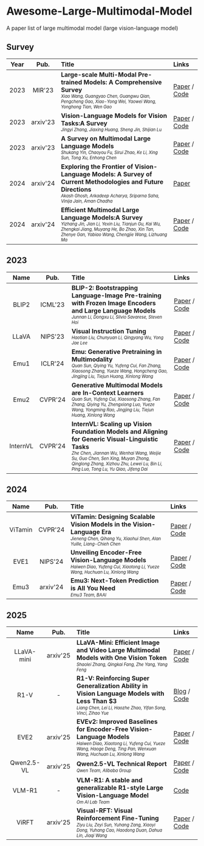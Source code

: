# Awesome-Large-Multimodal-Model
A paper list of large multimodal model (large vision-language model) 

## Survey

| **Year** | **Pub.** | **Title** |  **Links**                                       |
| :-----: | :------: | :------------------------------------ |   :----------------------------------------------------------- |
| 2023 | MIR'23  | **Large-scale Multi-Modal Pre-trained Models: A Comprehensive Survey**  <br> <sub><sup>*Xiao Wang, Guangyao Chen, Guangwu Qian, Pengcheng Gao, Xiao-Yong Wei, Yaowei Wang, Yonghong Tian, Wen Gao*</sup></sub> | [Paper](https://arxiv.org/abs/2302.10035) / [Code](https://github.com/wangxiao5791509/MultiModal_BigModels_Survey)|
| 2023 | arxiv'23  | **Vision-Language Models for Vision Tasks:A Survey**  <br> <sub><sup>*Jingyi Zhang, Jiaxing Huang, Sheng Jin, Shijian Lu*</sup></sub> | [Paper](https://arxiv.org/pdf/2304.00685) / [Code](https://github.com/jingyi0000/VLM_survey)|
| 2023 | arxiv'23  | **A Survey on Multimodal Large Language Models**  <br> <sub><sup>*Shukang Yin, Chaoyou Fu, Sirui Zhao, Ke Li, Xing Sun, Tong Xu, Enhong Chen*</sup></sub> | [Paper](https://arxiv.org/pdf/2306.13549) / [Code](https://github.com/BradyFU/Awesome-Multimodal-Large-Language-Models)|
| 2024 | arxiv'24  | **Exploring the Frontier of Vision-Language Models: A Survey of Current Methodologies and Future Directions**  <br> <sub><sup>*Akash Ghosh, Arkadeep Acharya, Sriparna Saha, Vinija Jain, Aman Chadha*</sup></sub> | [Paper](https://arxiv.org/abs/2404.07214)|
| 2024 | arxiv'24  | **Efficient Multimodal Large Language Models:A Survey**  <br> <sub><sup>*Yizhang Jin, Jian Li, Yexin Liu, Tianjun Gu, Kai Wu, Zhengkai Jiang, Muyang He, Bo Zhao, Xin Tan, Zhenye Gan, Yabiao Wang, Chengjie Wang, Lizhuang Ma*</sup></sub> | [Paper](https://arxiv.org/pdf/2405.10739) / [Code](https://github.com/swordlidev/Efficient-Multimodal-LLMs-Survey)|


## 2023

| **Name** | **Pub.** | **Title** |  **Links**                                       |
| :-----: | :------: | :------------------------------------ |   :----------------------------------------------------------- |
| BLIP2 | ICML'23 | **BLIP-2: Bootstrapping Language-Image Pre-training with Frozen Image Encoders and Large Language Models**  <br> <sub><sup>*Junnan Li, Dongxu Li, Silvio Savarese, Steven Hoi*</sup></sub> | [Paper](https://arxiv.org/pdf/2301.12597) / [Code](https://github.com/salesforce/LAVIS/tree/main/projects/blip2) |
| LLaVA | NIPS'23  | **Visual Instruction Tuning**  <br> <sub><sup>*Haotian Liu, Chunyuan Li, Qingyang Wu, Yong Jae Lee*</sup></sub> | [Paper](https://arxiv.org/abs/2304.08485) / [Code](https://github.com/haotian-liu/LLaVA) |
| Emu1 | ICLR'24  | **Emu: Generative Pretraining in Multimodality**  <br> <sub><sup>*Quan Sun, Qiying Yu, Yufeng Cui, Fan Zhang, Xiaosong Zhang, Yueze Wang, Hongcheng Gao, Jingjing Liu, Tiejun Huang, Xinlong Wang*</sup></sub>  | [Paper](https://arxiv.org/abs/2307.05222) / [Code](https://github.com/baaivision/Emu) |
| Emu2 | CVPR'24  | **Generative Multimodal Models are In-Context Learners**  <br> <sub><sup>*Quan Sun, Yufeng Cui, Xiaosong Zhang, Fan Zhang, Qiying Yu, Zhengxiong Luo, Yueze Wang, Yongming Rao, Jingjing Liu, Tiejun Huang, Xinlong Wang*</sup></sub>  | [Paper](https://arxiv.org/abs/2312.13286) / [Code](https://github.com/baaivision/Emu) |
| InternVL | CVPR'24  | **InternVL: Scaling up Vision Foundation Models and Aligning for Generic Visual-Linguistic <br> Tasks**  <br> <sub><sup>*Zhe Chen, Jiannan Wu, Wenhai Wang, Weijie Su, Guo Chen, Sen Xing, Muyan Zhong, Qinglong Zhang, Xizhou Zhu, Lewei Lu, Bin Li, Ping Luo, Tong Lu, Yu Qiao, Jifeng Dai*</sup></sub>  | [Paper](https://arxiv.org/abs/2312.14238) / [Code](https://github.com/OpenGVLab/InternVL) |

## 2024

| **Name** | **Pub.** | **Title** |  **Links**                                       |
| :-----: | :------: | :----------------------------------------------------------- |   :----------------------------------------------------------- |
| ViTamin | CVPR'24  | **ViTamin: Designing Scalable Vision Models in the Vision-Language Era**  <br> <sub><sup>*Jieneng Chen, Qihang Yu, Xiaohui Shen, Alan Yuille, Liang-Chieh Chen*</sup></sub> | [Paper](https://arxiv.org/pdf/2404.02132) / [Code](https://github.com/Beckschen/ViTamin) |
| EVE1 | NIPS'24  | **Unveiling Encoder-Free Vision-Language Models**  <br> <sub><sup>*Haiwen Diao, Yufeng Cui, Xiaotong Li, Yueze Wang, Huchuan Lu, Xinlong Wang*</sup></sub> | [Paper](https://arxiv.org/abs/2406.11832) / [Code](https://github.com/baaivision/EVE) |
| Emu3 | arxiv'24  | **Emu3: Next-Token Prediction is All You Need**  <br> <sub><sup>*Emu3 Team, BAAI*</sup></sub> | [Paper](https://arxiv.org/pdf/2409.18869) / [Code](https://github.com/baaivision/Emu3) |

## 2025

| **Name** | **Pub.** | **Title** |  **Links**                                       |
| :-----: | :------: | :----------------------------------------------------------- |   :----------------------------------------------------------- |
| LLaVA-mini | arxiv'25  | **LLaVA-Mini: Efficient Image and Video Large Multimodal Models with One Vision Token**  <br> <sub><sup>*Shaolei Zhang, Qingkai Fang, Zhe Yang, Yang Feng*</sup></sub> | [Paper](https://arxiv.org/abs/2501.03895) / [Code](https://github.com/ictnlp/LLaVA-Mini) |
| R1-V | - | **R1-V: Reinforcing Super Generalization Ability in Vision Language Models with Less Than $3**  <br> <sub><sup>*Liang Chen, Lei Li, Haozhe Zhao, Yifan Song, Vinci, Zihao Yue*</sup></sub> | [Blog](https://deepagent.notion.site/rlvr-in-vlms) / [Code](https://github.com/Deep-Agent/R1-V) |
| EVE2 | arxiv'25  | **EVEv2: Improved Baselines for Encoder-Free Vision-Language Models**  <br> <sub><sup>*Haiwen Diao, Xiaotong Li, Yufeng Cui, Yueze Wang, Haoge Deng, Ting Pan, Wenxuan Wang, Huchuan Lu, Xinlong Wang*</sup></sub> | [Paper](https://arxiv.org/abs/2502.06788) / [Code](https://github.com/baaivision/EVE) |
| Qwen2.5-VL | arxiv'25  | **Qwen2.5-VL Technical Report**  <br> <sub><sup>*Qwen Team, Alibaba Group*</sup></sub> | [Paper](https://arxiv.org/pdf/2502.13923) / [Code](https://github.com/QwenLM/Qwen2.5-VL) |
| VLM-R1 | - | **VLM-R1: A stable and generalizable R1-style Large Vision-Language Model**  <br> <sub><sup>*Om AI Lab Team*</sup></sub> | [Code](https://github.com/om-ai-lab/VLM-R1) |
| ViRFT | arxiv'25 | **Visual-RFT: Visual Reinforcement Fine-Tuning**  <br> <sub><sup>*Ziyu Liu, Zeyi Sun, Yuhang Zang, Xiaoyi Dong, Yuhang Cao, Haodong Duan, Dahua Lin, Jiaqi Wang*</sup></sub>| [Paper](https://arxiv.org/abs/2503.01785) / [Code](https://github.com/Liuziyu77/Visual-RFT) |

